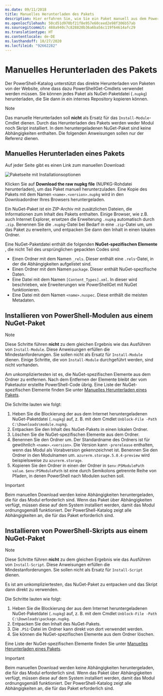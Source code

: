 ```yaml
---
ms.date: 09/11/2018
title: Manuelles Herunterladen des Pakets
description: Hier erfahren Sie, wie Sie ein Paket manuell aus dem PowerShell-Katalog herunterladen.
ms.openlocfilehash: 50cd51d970bf21f8e957e60ceed2e98f306b57ab
ms.sourcegitcommit: 488a940c7c828820b36a6ba56c119f64614afc29
ms.translationtype: HT
ms.contentlocale: de-DE
ms.lasthandoff: 10/27/2020
ms.locfileid: "92662282"
---
```

# <a name="manual-package-download"></a>Manuelles Herunterladen des Pakets

Der PowerShell-Katalog unterstützt das direkte Herunterladen von Paketen von der Website, ohne dass dazu PowerShellGet-Cmdlets verwendet werden müssen. Sie können jedes Paket als NuGet-Paketdatei (`.nupkg`) herunterladen, die Sie dann in ein internes Repository kopieren können.

> [!NOTE]
> Das manuelle Herunterladen soll **nicht** als Ersatz für das `Install-Module`-Cmdlet dienen.
> Durch das Herunterladen des Pakets werden weder Modul noch Skript installiert. In dem heruntergeladenen NuGet-Paket sind keine Abhängigkeiten enthalten. Die folgenden Anweisungen sollen nur der Referenz dienen.

## <a name="using-manual-download-to-acquire-a-package"></a>Manuelles Herunterladen eines Pakets

Auf jeder Seite gibt es einen Link zum manuellen Download:

![Paketseite mit Installationsoptionen](media/manual-download/packagedisplaypagewithpseditions.png)

Klicken Sie auf **Download the raw nupkg file** (NUPKG-Rohdatei herunterladen), um das Paket manuell herunterzuladen. Eine Kopie des Pakets mit dem Namen `<name>.<version>.nupkg` wird in den Downloadordner Ihres Browsers heruntergeladen.

Ein NuGet-Paket ist ein ZIP-Archiv mit zusätzlichen Dateien, die Informationen zum Inhalt des Pakets enthalten. Einige Browser, wie z.B. auch Internet Explorer, ersetzen die Erweiterung `.nupkg` automatisch durch `.zip`. Benennen Sie die `.nupkg`-Datei bei Bedarf in eine `.zip`-Datei um, um das Paket zu erweitern, und entpacken Sie dann den Inhalt in einen lokalen Ordner.

Eine NuGet-Paketdatei enthält die folgenden **NuGet-spezifischen Elemente** , die nicht Teil des ursprünglichen gepackten Codes sind:

- Einen Ordner mit dem Namen `_rels`. Dieser enthält eine `.rels`-Datei, in der die Abhängigkeiten aufgelistet sind.
- Einen Ordner mit dem Namen `package`. Dieser enthält NuGet-spezifische Daten.
- Eine Datei mit dem Namen `[Content_Types].xml`. In dieser wird beschrieben, wie Erweiterungen wie PowerShellGet mit NuGet funktionieren.
- Eine Datei mit dem Namen `<name>.nuspec`. Diese enthält die meisten Metadaten.

## <a name="installing-powershell-modules-from-a-nuget-package"></a>Installieren von PowerShell-Modulen aus einem NuGet-Paket

> [!NOTE]
> Diese Schritte führen **nicht** zu dem gleichen Ergebnis wie das Ausführen von `Install-Module`. Diese Anweisungen erfüllen die Mindestanforderungen. Sie sollen nicht als Ersatz für `Install-Module` dienen.
> Einige Schritte, die von `Install-Module` durchgeführt werden, sind nicht vorhanden.

Am unkompliziertesten ist es, die NuGet-spezifischen Elemente aus dem Ordner zu entfernen. Nach dem Entfernen der Elemente bleibt der vom Paketautor erstellte PowerShell-Code übrig.
Eine Liste der NuGet-spezifischen Elemente finden Sie unter [Manuelles Herunterladen eines Pakets](#using-manual-download-to-acquire-a-package).

Die Schritte lauten wie folgt:

1. Heben Sie die Blockierung der aus dem Internet heruntergeladenen NuGet-Paketdatei (`.nupkg`) auf, z. B. mit dem Cmdlet `Unblock-File -Path C:\Downloads\module.nupkg`.
1. Entpacken Sie den Inhalt des NuGet-Pakets in einen lokalen Ordner.
1. Löschen Sie die NuGet-spezifischen Elemente aus dem Ordner.
1. Benennen Sie den Ordner um. Der Standardname des Ordners ist für gewöhnlich `<name>.<version>`. Die Version kann `-prerelease` enthalten, wenn das Modul als Vorabversion gekennzeichnet ist. Benennen Sie den Ordner in den Modulnamen um. `azurerm.storage.5.0.4-preview` wird beispielsweise zu `azurerm.storage`.
1. Kopieren Sie den Ordner in einen der Ordner in `$env:PSModulePath value`. `$env:PSModulePath` ist eine durch Semikolons getrennte Reihe von Pfaden, in denen PowerShell nach Modulen suchen soll.

> [!IMPORTANT]
> Beim manuellen Download werden keine Abhängigkeiten heruntergeladen, die für das Modul erforderlich sind. Wenn das Paket über Abhängigkeiten verfügt, müssen diese auf dem System installiert werden, damit das Modul ordnungsgemäß funktioniert. Der PowerShell-Katalog zeigt alle Abhängigkeiten an, die für das Paket erforderlich sind.

## <a name="installing-powershell-scripts-from-a-nuget-package"></a>Installieren von PowerShell-Skripts aus einem NuGet-Paket

> [!NOTE]
> Diese Schritte führen **nicht** zu dem gleichen Ergebnis wie das Ausführen von `Install-Script`. Diese Anweisungen erfüllen die Mindestanforderungen. Sie sollen nicht als Ersatz für `Install-Script` dienen.

Es ist am unkompliziertesten, das NuGet-Paket zu entpacken und das Skript dann direkt zu verwenden.

Die Schritte lauten wie folgt:

1. Heben Sie die Blockierung der aus dem Internet heruntergeladenen NuGet-Paketdatei (`.nupkg`) auf, z. B. mit dem Cmdlet `Unblock-File -Path C:\Downloads\package.nupkg`.
1. Entpacken Sie den Inhalt des NuGet-Pakets.
1. Die `.PS1`-Datei im Ordner kann direkt von dort verwendet werden.
1. Sie können die NuGet-spezifischen Elemente aus dem Ordner löschen.

Eine Liste der NuGet-spezifischen Elemente finden Sie unter [Manuelles Herunterladen eines Pakets](#using-manual-download-to-acquire-a-package).

> [!IMPORTANT]
> Beim manuellen Download werden keine Abhängigkeiten heruntergeladen, die für das Modul erforderlich sind. Wenn das Paket über Abhängigkeiten verfügt, müssen diese auf dem System installiert werden, damit das Modul ordnungsgemäß funktioniert. Der PowerShell-Katalog zeigt alle Abhängigkeiten an, die für das Paket erforderlich sind.
